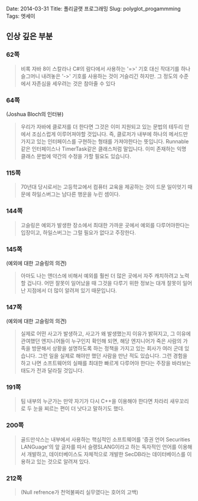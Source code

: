 Date: 2014-03-31
Title: 폴리글랫 프로그래밍
Slug: polyglot_progammming
Tags: 엣세이

## 인상 깊은 부분



### 62쪽

> 비록 자바 8이 스칼라나 C#의 람다에서 사용하는 '=>' 기호 대신 작대기를 하나 슬그머니 내려놓은 '->' 기호를 사용하는 것이 거슬리긴 하지만. 그 정도의 수준에서 자존심을 세우려는 것은 참아줄 수 있다



### 64쪽

(Joshua Bloch의 인터뷰)
> 우리가 자바에 클로저를 더 한다면 그것은 이미 지원되고 있는 문법의 테두리 안에서 조심스럽게 이루어져야할 것입니다.
> 즉, 클로저가 내부에 하나의 메서드만 가지고 있는 인터페이스를 구현하는 형태를 가져야한다는 뜻입니다.  Runnable 같은 인터페이스나 TimerTask같은 클래스처럼 말입니다. 이미 존재하는 익명 클래스 문법에 약간의 수정을 가할 필요도 있습니다.



### 115쪽
> 70년대 당시로서는 고등학교에서 컴퓨터 교육을 제공하는 것이 드문 일이엇기 때문에 하일스버그는 남다른 행운을 누린 셈이다.

### 144쪽
> 고슬링은 예외가 발생한 장소에서 최대한 가까운 곳에서 예외를 다루어야한다는 입장이고, 하일스버그는 그럴 필요가 없다고 주장한다.

### 145쪽
(예외에 대한 고슬링의 의견)

>  아마도 나는 앤더스에 비해서 예외를 훨씬 더 많은 곳에서 자주 캐치하려고 노력할 겁니다. 어떤 잘못이 일어났을 때 그것을 다루기 위한 정보는 대개 잘못이 일어난 지점에서 더 많이 알려져 있기 때문입니다.

### 147쪽
(예외에 대한 고슬링의 의견)

> 실제로 어떤 사고가 발생하고, 사고가 왜 발생했는지 이유가 밝혀지고, 그 이유에 관여했던 엔지니어들이 누구인지 확인해 되면, 해당 엔지니어가 죽은 사람의 가족을 방문해서 상황을 설명하도록 하는  정책을 가지고 있는 회사가 여러 군데 있습니다. 그런 일을 실제로 해야만 했던 사람을 만난 적도 있습니다. 그런 경험을 하고 나면 소프트웨어의 실패를 최대한 빠르게 다루어야 한다는 주장을 바라보는 태도가 전과 달라질 것입니다.

### 191쪽
> 팀 내부의 누군가는 만약 자기가 다시 C++을 이용해야 한다면 차라리 새우꼬리로 두 눈을 찌르는 편이 더 낫다고 말하기도 했다.

### 200쪽
> 골드만삭스는 내부에서 사용하는 핵심적인 소프트웨어를 '증권 언어 Securities LANGuage'의 앞 글자를 따서 슬랭SLANG이라고 하는 독자적인 언어를 이용해서 개발하고, 데이터베이스도 자체적으로 개발한 SecDB라는 데이터베이스를 이용하고 있는 것으로 알려져 있다.

### 212쪽
> (Null refrence가 천억불짜리 실무였다는 호어의 고백)

